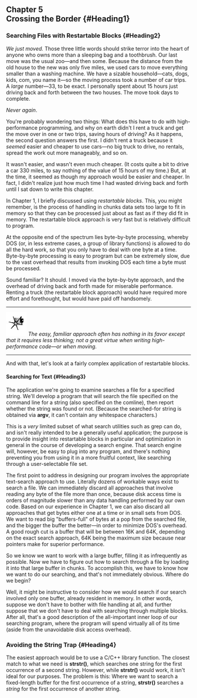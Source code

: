 Chapter 5\
 Crossing the Border {#Heading1}
--------------------

### Searching Files with Restartable Blocks {#Heading2}

*We just moved.* Those three little words should strike terror into the
heart of anyone who owns more than a sleeping bag and a toothbrush. Our
last move was the usual zoo—and then some. Because the distance from the
old house to the new was only five miles, we used cars to move
everything smaller than a washing machine. We have a sizable
household—cats, dogs, kids, com, you name it—so the moving process took
a number of car trips. A *large* number—33, to be exact. I personally
spent about 15 hours just driving back and forth between the two houses.
The move took days to complete.

*Never again*.

You're probably wondering two things: What does this have to do with
high-performance programming, and why on earth didn't I rent a truck and
get the move over in one or two trips, saving hours of driving? As it
happens, the second question answers the first. I didn't rent a truck
because it *seemed* easier and cheaper to use cars—no big truck to
drive, no rentals, spread the work out more manageably, and so on.

It wasn't easier, and wasn't even much cheaper. (It costs quite a bit to
drive a car 330 miles, to say nothing of the value of 15 hours of my
time.) But, at the time, it seemed as though my approach would be easier
and cheaper. In fact, I didn't realize just how much time I had wasted
driving back and forth until I sat down to write this chapter.

In Chapter 1, I briefly discussed using *restartable blocks*. This, you
might remember, is the process of handling in chunks data sets too large
to fit in memory so that they can be processed just about as fast as if
they did fit in memory. The restartable block approach is very fast but
is relatively difficult to program.

At the opposite end of the spectrum lies byte-by-byte processing,
whereby DOS (or, in less extreme cases, a group of library functions) is
allowed to do all the hard work, so that you only have to deal with one
byte at a time. Byte-by-byte processing is easy to program but can be
extremely slow, due to the vast overhead that results from invoking DOS
each time a byte must be processed.

Sound familiar? It should. I moved via the byte-by-byte approach, and
the overhead of driving back and forth made for miserable performance.
Renting a truck (the restartable block approach) would have required
more effort and forethought, but would have paid off handsomely.

  ------------------- ---------------------------------------------------------------------------------------------------------------------------------------------------------------------------
  ![](images/i.jpg)   *The easy, familiar approach often has nothing in its favor except that it requires less thinking; not a great virtue when writing high-performance code—or when moving.*
  ------------------- ---------------------------------------------------------------------------------------------------------------------------------------------------------------------------

And with that, let's look at a fairly complex application of restartable
blocks.

#### Searching for Text {#Heading3}

The application we're going to examine searches a file for a specified
string. We'll develop a program that will search the file specified on
the command line for a string (also specified on the comline), then
report whether the string was found or not. (Because the searched-for
string is obtained via **argv**, it can't contain any whitespace
characters.)

This is a *very* limited subset of what search utilities such as grep
can do, and isn't really intended to be a generally useful application;
the purpose is to provide insight into restartable blocks in particular
and optimization in general in the course of developing a search engine.
That search engine will, however, be easy to plug into any program, and
there's nothing preventing you from using it in a more fruitful context,
like searching through a user-selectable file set.

The first point to address in designing our program involves the
appropriate text-search approach to use. Literally dozens of workable
ways exist to search a file. We can immediately discard all approaches
that involve reading any byte of the file more than once, because disk
access time is orders of magnitude slower than any data handling
performed by our own code. Based on our experience in Chapter 1, we can
also discard all approaches that get bytes either one at a time or in
small sets from DOS. We want to read big "buffers-full" of bytes at a
pop from the searched file, and the bigger the buffer the better—in
order to minimize DOS's overhead. A good rough cut is a buffer that will
be between 16K and 64K, depending on the exact search approach, 64K
being the maximum size because near pointers make for superior
performance.

So we know we want to work with a large buffer, filling it as
infrequently as possible. Now we have to figure out how to search
through a file by loading it into that large buffer in chunks. To
accomplish this, we have to know how we want to do our searching, and
that's not immediately obvious. Where do we begin?

Well, it might be instructive to consider how we would search if our
search involved only one buffer, already resident in memory. In other
words, suppose we don't have to bother with file handling at all, and
further suppose that we don't have to deal with searching through
multiple blocks. After all, that's a good description of the
all-important inner loop of our searching program, where the program
will spend virtually all of its time (aside from the unavoidable disk
access overhead).

### Avoiding the String Trap {#Heading4}

The easiest approach would be to use a C/C++ library function. The
closest match to what we need is **strstr()**, which searches one string
for the first occurrence of a second string. However, while **strstr()**
would work, it isn't ideal for our purposes. The problem is this: Where
we want to search a fixed-length buffer for the first occurrence of a
string, **strstr()** searches a *string* for the first occurrence of
another string.
